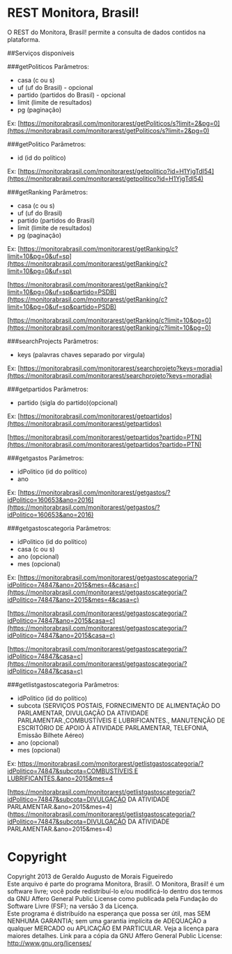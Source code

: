 # REST Monitora, Brasil!


O REST do Monitora, Brasil! permite a consulta de dados contidos na plataforma. 

##Serviços disponíveis

###getPoliticos
 Parâmetros:
- casa (c ou s)
- uf (uf do Brasil) - opcional
- partido (partidos do Brasil) - opcional
- limit (limite de resultados)
- pg (paginação)

Ex: [https://monitorabrasil.com/monitorarest/getPoliticos/s?limit=2&pg=0](https://monitorabrasil.com/monitorarest/getPoliticos/s?limit=2&pg=0)

###getPolitico
Parâmetros:
- id (id do político)


Ex: [https://monitorabrasil.com/monitorarest/getpolitico?id=H1YjgTdI54](https://monitorabrasil.com/monitorarest/getpolitico?id=H1YjgTdI54)


###getRanking
Parâmetros:
- casa (c ou s)
- uf (uf do Brasil)
- partido (partidos do Brasil)
- limit (limite de resultados)
- pg (paginação)

Ex: [https://monitorabrasil.com/monitorarest/getRanking/c?limit=10&pg=0&uf=sp](https://monitorabrasil.com/monitorarest/getRanking/c?limit=10&pg=0&uf=sp)

[https://monitorabrasil.com/monitorarest/getRanking/c?limit=10&pg=0&uf=sp&partido=PSDB](https://monitorabrasil.com/monitorarest/getRanking/c?limit=10&pg=0&uf=sp&partido=PSDB)

[https://monitorabrasil.com/monitorarest/getRanking/c?limit=10&pg=0](https://monitorabrasil.com/monitorarest/getRanking/c?limit=10&pg=0)

###searchProjects
Parâmetros:
- keys (palavras chaves separado por virgula)


Ex: [https://monitorabrasil.com/monitorarest/searchprojeto?keys=moradia](https://monitorabrasil.com/monitorarest/searchprojeto?keys=moradia)

###getpartidos
Parâmetros:
- partido (sigla do partido)(opcional)


Ex: [https://monitorabrasil.com/monitorarest/getpartidos](https://monitorabrasil.com/monitorarest/getpartidos)

[https://monitorabrasil.com/monitorarest/getpartidos?partido=PTN](https://monitorabrasil.com/monitorarest/getpartidos?partido=PTN)
	
###getgastos
Parâmetros:
- idPolitico (id do político)
- ano


Ex: [https://monitorabrasil.com/monitorarest/getgastos/?idPolitico=160653&ano=2016](https://monitorabrasil.com/monitorarest/getgastos/?idPolitico=160653&ano=2016)

	
###getgastoscategoria
Parâmetros:
- idPolitico (id do político)
- casa (c ou s)
- ano (opcional)
- mes (opcional)


Ex: [https://monitorabrasil.com/monitorarest/getgastoscategoria/?idPolitico=74847&ano=2015&mes=4&casa=c](https://monitorabrasil.com/monitorarest/getgastoscategoria/?idPolitico=74847&ano=2015&mes=4&casa=c)

[https://monitorabrasil.com/monitorarest/getgastoscategoria/?idPolitico=74847&ano=2015&casa=c](https://monitorabrasil.com/monitorarest/getgastoscategoria/?idPolitico=74847&ano=2015&casa=c)

[https://monitorabrasil.com/monitorarest/getgastoscategoria/?idPolitico=74847&casa=c](https://monitorabrasil.com/monitorarest/getgastoscategoria/?idPolitico=74847&casa=c)


	
###getlistgastoscategoria
Parâmetros:
- idPolitico (id do político)
- subcota (SERVIÇOS POSTAIS, FORNECIMENTO DE ALIMENTAÇÃO DO PARLAMENTAR, DIVULGAÇÃO DA ATIVIDADE PARLAMENTAR.,COMBUSTÍVEIS E LUBRIFICANTES., MANUTENÇÃO DE ESCRITÓRIO DE APOIO À ATIVIDADE PARLAMENTAR, TELEFONIA, Emissão Bilhete Aéreo)
- ano (opcional)
- mes (opcional)


Ex: [https://monitorabrasil.com/monitorarest/getlistgastoscategoria/?idPolitico=74847&subcota=COMBUSTÍVEIS E LUBRIFICANTES.&ano=2015&mes=4](https://monitorabrasil.com/monitorarest/getlistgastoscategoria/?idPolitico=74847&subcota=COMBUST%C3%8DVEIS%20E%20LUBRIFICANTES.&ano=2015&mes=4)

[https://monitorabrasil.com/monitorarest/getlistgastoscategoria/?idPolitico=74847&subcota=DIVULGAÇÃO DA ATIVIDADE PARLAMENTAR.&ano=2015&mes=4](https://monitorabrasil.com/monitorarest/getlistgastoscategoria/?idPolitico=74847&subcota=DIVULGAÇÃO DA ATIVIDADE PARLAMENTAR.&ano=2015&mes=4)






# Copyright
Copyright 2013 de Geraldo Augusto de Morais Figueiredo<br>
Este arquivo é parte do programa Monitora, Brasil!. O Monitora, Brasil! é um software livre; você pode redistribuí-lo e/ou modificá-lo dentro dos termos da GNU Affero General Public License como publicada pela Fundação do Software Livre (FSF); na versão 3 da Licença. <br>
Este programa é distribuído na esperança que possa ser útil, mas SEM NENHUMA GARANTIA; sem uma garantia implícita de ADEQUAÇÃO a qualquer MERCADO ou APLICAÇÃO EM PARTICULAR. Veja a licença para maiores detalhes. 
Link para a cópia da GNU Affero General Public License: http://www.gnu.org/licenses/ 
